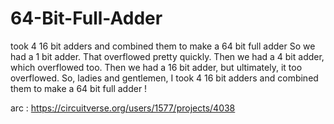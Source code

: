 # 64-Bit-Full-Adder
took 4 16 bit adders and combined them to make a 64 bit full adder
So we had a 1 bit adder. That overflowed pretty quickly. Then we had a 4 bit adder,
 which overflowed too. Then we had a 16 bit adder, but ultimately, it too overflowed. So,
 ladies and gentlemen, I took 4 16 bit adders and combined them to make a 64 bit full adder !


arc :
https://circuitverse.org/users/1577/projects/4038